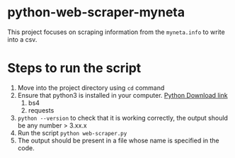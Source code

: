 # python-web-scraper-myneta
This project focuses on scraping information from the `myneta.info` to write into a csv. 

# Steps to run the script
1. Move into the project directory using `cd` command
2. Ensure that python3 is installed in your computer. [Python Download link](https://www.python.org/downloads/)
    1. bs4
    2. requests
3. `python --version` to check that it is working correctly, the output should be any number > 3.xx.x
4. Run the script `python web-scraper.py`
5. The output should be present in a file whose name is specified in the code.
